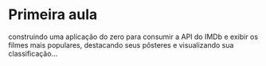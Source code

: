 #  Primeira aula

construindo uma aplicação do zero para consumir a API do IMDb 
e exibir os filmes mais populares, destacando seus pôsteres e visualizando sua classificação...
